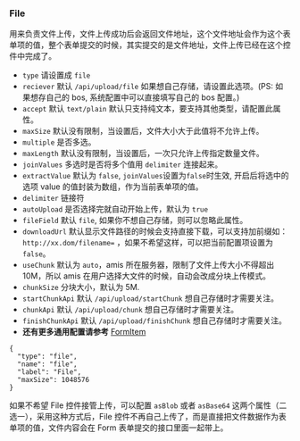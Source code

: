 ### File

用来负责文件上传，文件上传成功后会返回文件地址，这个文件地址会作为这个表单项的值，整个表单提交的时候，其实提交的是文件地址，文件上传已经在这个控件中完成了。

-   `type` 请设置成 `file`
-   `reciever` 默认 `/api/upload/file` 如果想自己存储，请设置此选项。(PS: 如果想存自己的 bos, 系统配置中可以直接填写自己的 bos 配置。)
-   `accept` 默认 `text/plain` 默认只支持纯文本，要支持其他类型，请配置此属性。
-   `maxSize` 默认没有限制，当设置后，文件大小大于此值将不允许上传。
-   `multiple` 是否多选。
-   `maxLength` 默认没有限制，当设置后，一次只允许上传指定数量文件。
-   `joinValues` 多选时是否将多个值用 `delimiter` 连接起来。
-   `extractValue` 默认为 `false`, `joinValues`设置为`false`时生效, 开启后将选中的选项 value 的值封装为数组，作为当前表单项的值。
-   `delimiter` 链接符
-   `autoUpload` 是否选择完就自动开始上传，默认为 `true`
-   `fileField` 默认 `file`, 如果你不想自己存储，则可以忽略此属性。
-   `downloadUrl` 默认显示文件路径的时候会支持直接下载，可以支持加前缀如：`http://xx.dom/filename=` ，如果不希望这样，可以把当前配置项设置为 `false`。
-   `useChunk` 默认为 `auto`，amis 所在服务器，限制了文件上传大小不得超出 10M，所以 amis 在用户选择大文件的时候，自动会改成分块上传模式。
-   `chunkSize` 分块大小，默认为 5M.
-   `startChunkApi` 默认 `/api/upload/startChunk` 想自己存储时才需要关注。
-   `chunkApi` 默认 `/api/upload/chunk` 想自己存储时才需要关注。
-   `finishChunkApi` 默认 `/api/upload/finishChunk` 想自己存储时才需要关注。
-   **还有更多通用配置请参考** [FormItem](./FormItem.md)

```schema:height="250" scope="form-item"
{
  "type": "file",
  "name": "file",
  "label": "File",
  "maxSize": 1048576
}
```

如果不希望 File 控件接管上传，可以配置 `asBlob` 或者 `asBase64` 这两个属性（二选一），采用这种方式后，File 控件不再自己上传了，而是直接把文件数据作为表单项的值，文件内容会在 Form 表单提交的接口里面一起带上。